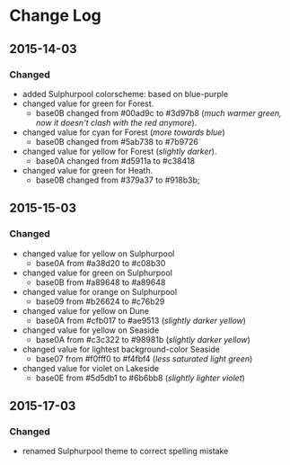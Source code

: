 # Change Log

## 2015-14-03
### Changed
- added Sulphurpool colorscheme: based on blue-purple
- changed value for green for Forest.
    - base0B changed from #00ad9c to #3d97b8 (_much warmer green, now it doesn't clash with the red anymore_).
- changed value for cyan for Forest (_more towards blue_)
    - base0B changed from #5ab738 to #7b9726
- changed value for yellow for Forest (_slightly darker_).
    - base0A changed from #d5911a to #c38418
- changed value for green for Heath.
    - base0B changed from #379a37 to #918b3b;


## 2015-15-03
### Changed
- changed value for yellow on Sulphurpool
    - base0A from #a38d20 to #c08b30
- changed value for green on Sulphurpool
    - base0B from #a89648 to #a89648
- changed value for orange on Sulphurpool
    - base09 from #b26624 to #c76b29
- changed value for yellow on Dune
    - base0A from #cfb017 to #ae9513 (_slightly darker yellow_)
- changed value for yellow on Seaside
    - base0A from #c3c322 to #98981b (_slightly darker yellow_)
- changed value for lightest background-color Seaside
    - base07 from #f0fff0 to #f4fbf4 (_less saturated light green_)
- changed value for violet on Lakeside
    - base0E from #5d5db1 to #6b6bb8 (_slightly lighter violet_)

## 2015-17-03
### Changed
  - renamed Sulphurpool theme to correct spelling mistake

